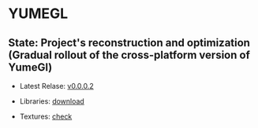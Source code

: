 # YUMEGL 
## State: Project's reconstruction and optimization (Gradual rollout of the cross-platform version of YumeGl)

- Latest Relase: [v0.0.0.2](https://github.com/dazaizer0/yumegl/releases/tag/v0.0.0.2)

- Libraries: [download](https://drive.google.com/drive/folders/1sia8GdaQtF6IfAa7QOfRG_ASMAHdXo2_?hl=pl)
- Textures: [check](https://wiki.srb2.org/wiki/Flats_and_textures/Green_Hill_Zone)
